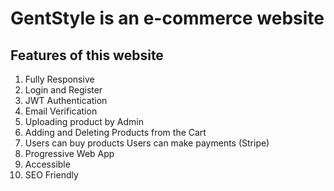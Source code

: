 # GentStyle is an e-commerce website

## Features of this website

1. Fully Responsive
2. Login and Register
3. JWT Authentication
4. Email Verification
5. Uploading product by Admin
6. Adding and Deleting Products from the Cart
7. Users can buy products Users can make payments (Stripe)
8. Progressive Web App
9. Accessible
10. SEO Friendly


